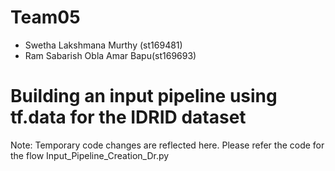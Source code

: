 # Team05
- Swetha Lakshmana Murthy (st169481)
- Ram Sabarish Obla Amar Bapu(st169693)

# Building an input pipeline using tf.data for the IDRID dataset 
Note: Temporary code changes are reflected here.
Please refer the code for the flow
Input_Pipeline_Creation_Dr.py

